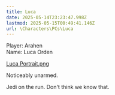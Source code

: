 ```yaml
---
title: Luca
date: 2025-05-14T23:23:47.998Z
lastmod: 2025-05-15T00:49:41.146Z
url: \Characters\PCs\Luca
---
```

Player: Arahen\
Name: Luca Orden

[Luca Portrait.png](/ob/Images/Luca%20Portrait.png)

Noticeably unarmed.

Jedi on the run. Don't think we know that.
